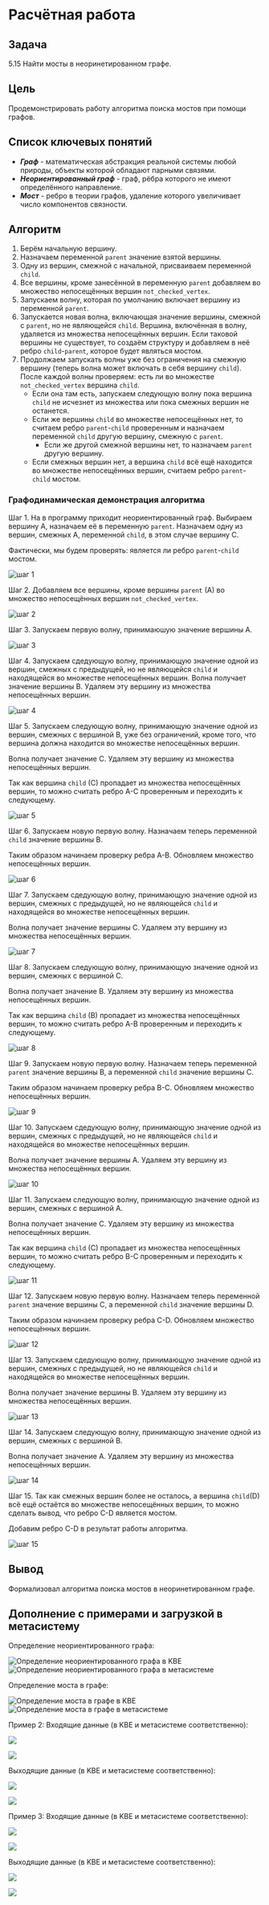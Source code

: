 
# Расчётная работа

## Задача
5.15 Найти мосты в неоринетированном графе.

## Цель
Продемонстрировать работу алгоритма поиска мостов при помощи графов.

## Список ключевых понятий
* ***Граф*** - математическая абстракция реальной системы любой природы, объекты которой обладают парными связями.
* ***Неориентированный граф*** - граф, рёбра которого не имеют определённого направление.
* ***Мост*** - ребро в теории графов, удаление которого увеличивает число компонентов связности.

## Алгоритм

1. Берём начальную вершину.
2. Назначаем переменной `parent` значение взятой вершины.
3. Одну из вершин, смежной с начальной, присваиваем переменной `child`.
4. Все вершины, кроме занесённой в переменную `parent` добавляем во множество непосещённых вершин `not_checked_vertex`.
5. Запускаем волну, которая по умолчанию включает вершину из переменной `parent`.
6. Запускается новая волна, включающая значение вершины, смежной с `parent`, но не являющейся `child`. Вершина, включённая в волну, удаляется из множества непосещённых вершин. Если таковой вершины не существует, то создаём структуру и добавляем в неё ребро `child`-`parent`, которое будет являться мостом.
7. Продолжаем запускать волны уже без ограничения на смежную вершину (теперь волна может включать в себя вершину `child`). После каждой волны проверяем: есть ли во множестве `not_checked_vertex` вершина `child`.
   + Если она там есть, запускаем следующую волну пока вершина `child` не исчезнет из множества или пока смежных вершин не останется.
   + Если же вершины `child` во множестве непосещённых нет, то считаем ребро `parent`-`child` проверенным и назначаем переменной `child` другую вершину, смежную с `parent`.
     - Если же другой смежной вершины нет, то назначаем `parent` другую вершину.
   + Если смежных вершин нет, а вершина `child` всё ещё находится во множестве непосещённых вершин, считаем ребро `parent`-`child` мостом.
  
### Графодинамическая демонстрация алгоритма

Шаг 1.
На в программу приходит неориентированный граф. Выбираем вершину A, назначаем её в переменную `parent`. Назначаем одну из вершин, смежных А, переменной `child`, в этом случае вершину С.

Фактически, мы будем проверять: является ли ребро `parent`-`child` мостом.

![шаг 1](https://github.com/iis-32170x/RPIIS/blob/%D0%93%D0%B5%D1%82%D0%BC%D0%B0%D0%BD_%D0%94/sem2/PP/screenshots/1.png)
  
Шаг 2.
Добавляем все вершины, кроме вершины `parent` (A) во множество непосещённых вершин `not_checked_vertex`.
  
![шаг 2](https://github.com/iis-32170x/RPIIS/blob/%D0%93%D0%B5%D1%82%D0%BC%D0%B0%D0%BD_%D0%94/sem2/PP/screenshots/2.png)
  
Шаг 3.
Запускаем первую волну, принимаюшую значение вершины A.
  
![шаг 3](https://github.com/iis-32170x/RPIIS/blob/%D0%93%D0%B5%D1%82%D0%BC%D0%B0%D0%BD_%D0%94/sem2/PP/screenshots/3.png)
  
Шаг 4.
Запускаем сдедующую волну, принимающую значение одной из вершин, смежных с предыдущей, но не являющейся `child` и находящейся во множестве непосещённых вершин. Волна получает значение вершины B. Удаляем эту вершину из множества непосещённых вершин.

![шаг 4](https://github.com/iis-32170x/RPIIS/blob/%D0%93%D0%B5%D1%82%D0%BC%D0%B0%D0%BD_%D0%94/sem2/PP/screenshots/4.png)

Шаг 5.
Запускаем следующую волну, принимающую значение одной из вершин, смежных с вершиной B, уже без ограничений, кроме того, что вершина должна находится во множестве непосещённых вершин.

Волна получает значение C. Удаляем эту вершину из множества непосещённых вершин.

Так как вершина `child` (C) пропадает из множества непосещённых вершин, то можно считать ребро A-C проверенным и переходить к следующему.

![шаг 5](https://github.com/iis-32170x/RPIIS/blob/%D0%93%D0%B5%D1%82%D0%BC%D0%B0%D0%BD_%D0%94/sem2/PP/screenshots/5.png)

Шаг 6.
Запускаем новую первую волну. Назначаем теперь переменной `child` значение вершины B.

Таким образом начинаем проверку ребра A-B. Обновляем множество непосещённых вершин.
  
![шаг 6](https://github.com/iis-32170x/RPIIS/blob/%D0%93%D0%B5%D1%82%D0%BC%D0%B0%D0%BD_%D0%94/sem2/PP/screenshots/6.png)

Шаг 7.
Запускаем сдедующую волну, принимающую значение одной из вершин, смежных с предыдущей, но не являющейся `child` и находящейся во множестве непосещённых вершин.

Волна получает значение вершины C. Удаляем эту вершину из множества непосещённых вершин.
  
![шаг 7](https://github.com/iis-32170x/RPIIS/blob/%D0%93%D0%B5%D1%82%D0%BC%D0%B0%D0%BD_%D0%94/sem2/PP/screenshots/7.png)

Шаг 8.
Запускаем следующую волну, принимающую значение одной из вершин, смежных с вершиной С.

Волна получает значение B. Удаляем эту вершину из множества непосещённых вершин.

Так как вершина `child` (B) пропадает из множества непосещённых вершин, то можно считать ребро A-B проверенным и переходить к следующему.
  
![шаг 8](https://github.com/iis-32170x/RPIIS/blob/%D0%93%D0%B5%D1%82%D0%BC%D0%B0%D0%BD_%D0%94/sem2/PP/screenshots/8.png)

Шаг 9.
Запускаем новую первую волну. Назначаем теперь переменной `parent` значение вершины B, а переменной `child` значение вершины C.

Таким образом начинаем проверку ребра B-C. Обновляем множество непосещённых вершин.
  
![шаг 9](https://github.com/iis-32170x/RPIIS/blob/%D0%93%D0%B5%D1%82%D0%BC%D0%B0%D0%BD_%D0%94/sem2/PP/screenshots/9.png)

Шаг 10.
Запускаем сдедующую волну, принимающую значение одной из вершин, смежных с предыдущей, но не являющейся `child` и находящейся во множестве непосещённых вершин.

Волна получает значение вершины A. Удаляем эту вершину из множества непосещённых вершин.
  
![шаг 10](https://github.com/iis-32170x/RPIIS/blob/%D0%93%D0%B5%D1%82%D0%BC%D0%B0%D0%BD_%D0%94/sem2/PP/screenshots/10.png)

Шаг 11.
Запускаем следующую волну, принимающую значение одной из вершин, смежных с вершиной A.

Волна получает значение C. Удаляем эту вершину из множества непосещённых вершин.

Так как вершина `child` (C) пропадает из множества непосещённых вершин, то можно считать ребро B-C проверенным и переходить к следующему.
  
![шаг 11](https://github.com/iis-32170x/RPIIS/blob/%D0%93%D0%B5%D1%82%D0%BC%D0%B0%D0%BD_%D0%94/sem2/PP/screenshots/11.png)

Шаг 12.
Запускаем новую первую волну. Назначаем теперь переменной `parent` значение вершины C, а переменной `child` значение вершины D.

Таким образом начинаем проверку ребра C-D. Обновляем множество непосещённых вершин.
  
![шаг 12](https://github.com/iis-32170x/RPIIS/blob/%D0%93%D0%B5%D1%82%D0%BC%D0%B0%D0%BD_%D0%94/sem2/PP/screenshots/12.png)

Шаг 13.
Запускаем сдедующую волну, принимающую значение одной из вершин, смежных с предыдущей, но не являющейся `child` и находящейся во множестве непосещённых вершин.

Волна получает значение вершины B. Удаляем эту вершину из множества непосещённых вершин.
  
![шаг 13](https://github.com/iis-32170x/RPIIS/blob/%D0%93%D0%B5%D1%82%D0%BC%D0%B0%D0%BD_%D0%94/sem2/PP/screenshots/13.png)

Шаг 14.
Запускаем следующую волну, принимающую значение одной из вершин, смежных с вершиной B.

Волна получает значение A. Удаляем эту вершину из множества непосещённых вершин.
  
![шаг 14](https://github.com/iis-32170x/RPIIS/blob/%D0%93%D0%B5%D1%82%D0%BC%D0%B0%D0%BD_%D0%94/sem2/PP/screenshots/14.png)

Шаг 15.
Так как смежных вершин более не осталось, а вершина `child`(D) всё ещё остаётся во множестве непосещённых вершин, то можно сделать вывод, что ребро C-D является мостом.

Добавим ребро C-D в результат работы алгоритма.
  
![шаг 15](https://github.com/iis-32170x/RPIIS/blob/%D0%93%D0%B5%D1%82%D0%BC%D0%B0%D0%BD_%D0%94/sem2/PP/screenshots/15.png)
## Вывод
Формализовал алгоритма поиска мостов в неоринетированном графе.

## Дополнение с примерами и загрузкой в метасистему
Определение неориентированного графа:

![Определение неориентированного графа в KBE](https://github.com/iis-32170x/RPIIS/blob/%D0%93%D0%B5%D1%82%D0%BC%D0%B0%D0%BD_%D0%94/sem2/PP/screenshots/kbe/%D0%BD%D0%B5%D0%BE%D1%80%D0%B8%D0%B5%D0%BD%D1%82%D0%B8%D1%80%D0%BE%D0%B2%D0%B0%D0%BD%D0%BD%D1%8B%D0%B9%20%D0%B3%D1%80%D0%B0%D1%84.png)
![Определение неориентированного графа в метасистеме](https://github.com/iis-32170x/RPIIS/blob/%D0%93%D0%B5%D1%82%D0%BC%D0%B0%D0%BD_%D0%94/sem2/PP/screenshots/metasystem/%D0%BF%D0%BE%D0%BD%D1%8F%D1%82%D0%B8%D0%B5%20%D0%BD%D0%B5%D0%BE%D1%80%D0%B8%D0%BD%D0%B5%D1%82%D0%B8%D1%80%D0%BE%D0%B2%D0%B0%D0%BD%D0%BD%D1%8B%D0%B9%20%D0%B3%D1%80%D0%B0%D1%84.jpg)

Определение моста в графе:

![Определение моста в графе в KBE](https://github.com/iis-32170x/RPIIS/blob/%D0%93%D0%B5%D1%82%D0%BC%D0%B0%D0%BD_%D0%94/sem2/PP/screenshots/kbe/%D0%BC%D0%BE%D1%81%D1%82.png)
![Определение моста в графе в метасистеме](https://github.com/iis-32170x/RPIIS/blob/%D0%93%D0%B5%D1%82%D0%BC%D0%B0%D0%BD_%D0%94/sem2/PP/screenshots/metasystem/%D0%BF%D0%BE%D0%BD%D1%8F%D1%82%D0%B8%D0%B5%20%D0%BC%D0%BE%D1%81%D1%82.jpg)

Пример 2:
Входящие данные (в KBE и метасистеме соответственно):

![](https://github.com/iis-32170x/RPIIS/blob/%D0%93%D0%B5%D1%82%D0%BC%D0%B0%D0%BD_%D0%94/sem2/PP/screenshots/kbe/2.1.png)


![](https://github.com/iis-32170x/RPIIS/blob/%D0%93%D0%B5%D1%82%D0%BC%D0%B0%D0%BD_%D0%94/sem2/PP/screenshots/metasystem/2.1.jpg)

Выходящие данные (в KBE и метасистеме соответственно):

![](https://github.com/iis-32170x/RPIIS/blob/%D0%93%D0%B5%D1%82%D0%BC%D0%B0%D0%BD_%D0%94/sem2/PP/screenshots/kbe/2.2.png)


![](https://github.com/iis-32170x/RPIIS/blob/%D0%93%D0%B5%D1%82%D0%BC%D0%B0%D0%BD_%D0%94/sem2/PP/screenshots/metasystem/2.2.jpg)

Пример 3:
Входящие данные (в KBE и метасистеме соответственно):

![](https://github.com/iis-32170x/RPIIS/blob/%D0%93%D0%B5%D1%82%D0%BC%D0%B0%D0%BD_%D0%94/sem2/PP/screenshots/kbe/3.1.png)


![](https://github.com/iis-32170x/RPIIS/blob/%D0%93%D0%B5%D1%82%D0%BC%D0%B0%D0%BD_%D0%94/sem2/PP/screenshots/metasystem/3.1.jpg)

Выходящие данные (в KBE и метасистеме соответственно):

![](https://github.com/iis-32170x/RPIIS/blob/%D0%93%D0%B5%D1%82%D0%BC%D0%B0%D0%BD_%D0%94/sem2/PP/screenshots/kbe/3.2.png)


![](https://github.com/iis-32170x/RPIIS/blob/%D0%93%D0%B5%D1%82%D0%BC%D0%B0%D0%BD_%D0%94/sem2/PP/screenshots/metasystem/3.2.jpg)

